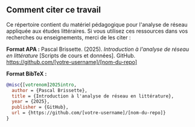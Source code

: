 ## Comment citer ce travail

Ce répertoire contient du matériel pédagogique pour l'analyse de réseau appliquée aux études littéraires. Si vous utilisez ces ressources dans vos recherches ou enseignements, merci de les citer :

**Format APA :**
Pascal Brissette. (2025). *Introduction à l'analyse de réseau en littérature* [Scripts de cours et données]. GitHub. https://github.com/[votre-username]/[nom-du-repo]

**Format BibTeX :**
```bibtex
@misc{[votrenom]2025intro,
  author = {Pascal Brissette},
  title = {Introduction à l'analyse de réseau en littérature},
  year = {2025},
  publisher = {GitHub},
  url = {https://github.com/[votre-username]/[nom-du-repo]}
}